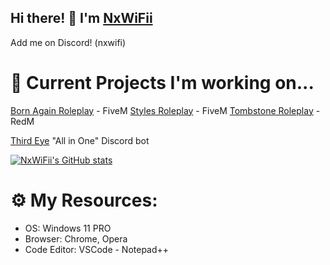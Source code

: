 ## Hi there! 👋 I'm [NxWiFii](https://github.com/NxWiFii)
Add me on Discord! (nxwifi)

# 🚧 Current Projects I'm working on... 
[Born Again Roleplay](https://discord.gg/3KAPXyUxWJ) - FiveM
[Styles Roleplay](https://discord.gg/SASS2K22mz) - FiveM 
[Tombstone Roleplay](https://discord.gg/KD9fcZNK4G) - RedM

[Third Eye](https://github.com/NxWiFii/ThirdEye) "All in One" Discord bot

[![NxWiFii's GitHub stats](https://github-readme-stats.vercel.app/api?username=nxwifii&show_icons=true)](https://github.com/nxwifii/github-readme-stats)



# ⚙️ My Resources: 
- OS: Windows 11 PRO
- Browser: Chrome, Opera
- Code Editor: VSCode - Notepad++

